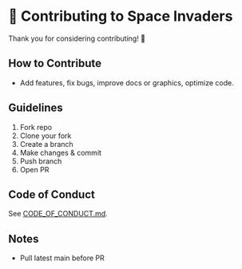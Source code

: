 # 🤝 Contributing to Space Invaders


Thank you for considering contributing! 💖


## How to Contribute
- Add features, fix bugs, improve docs or graphics, optimize code.


## Guidelines
1. Fork repo
2. Clone your fork
3. Create a branch
4. Make changes & commit
5. Push branch
6. Open PR


## Code of Conduct
See [CODE_OF_CONDUCT.md](CODE_OF_CONDUCT.md).


## Notes
- Pull latest main before PR
